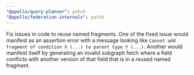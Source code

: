 ```yaml
---
"@apollo/query-planner": patch
"@apollo/federation-internals": patch
---
```


Fix issues in code to reuse named fragments. One of the fixed issue would manifest as an assertion error with a message
looking like `Cannot add fragment of condition X (...) to parent type Y (...)`. Another would manifest itself by
generating an invalid subgraph fetch where a field conflicts with another version of that field that is in a reused
named fragment.
  